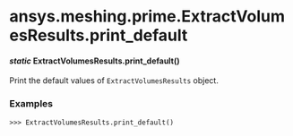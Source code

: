 # ansys.meshing.prime.ExtractVolumesResults.print_default

<a id="ansys.meshing.prime.ExtractVolumesResults.print_default"></a>

#### *static* ExtractVolumesResults.print_default()

Print the default values of `ExtractVolumesResults` object.

### Examples

```pycon
>>> ExtractVolumesResults.print_default()
```

<!-- !! processed by numpydoc !! -->
